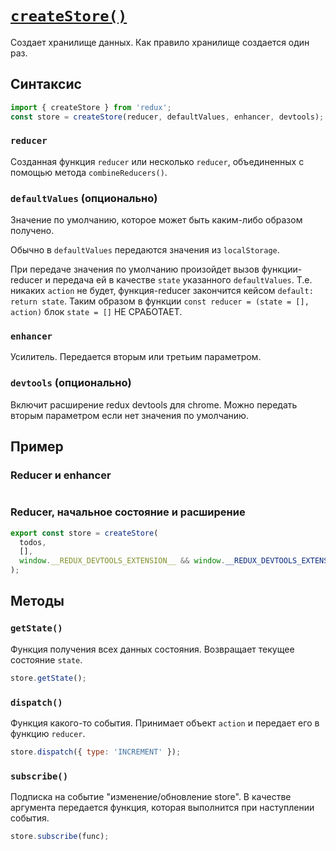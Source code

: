 # [`createStore()`](../index.md)

Создает хранилище данных. Как правило хранилище создается один раз.

## Синтаксис

```js
import { createStore } from 'redux';
const store = createStore(reducer, defaultValues, enhancer, devtools);
```

### `reducer`

Cозданная функция `reducer` или несколько `reducer`, объединенных с помощью метода `combineReducers()`.

### `defaultValues` (опционально)

Значение по умолчанию, которое может быть каким-либо образом получено.

Обычно в `defaultValues` передаются значения из `localStorage`.

При передаче значения по умолчанию произойдет вызов функции-reducer и передача ей в качестве `state` указанного `defaultValues`. Т.е. никаких `action` не будет, функция-reducer закончится кейсом `default: return state`. Таким образом в функции `const reducer = (state = [], action)` блок `state = []` НЕ СРАБОТАЕТ.

### `enhancer`

Усилитель. Передается вторым или третьим параметром.

### `devtools` (опционально)

Включит расширение redux devtools для chrome. Можно передать вторым параметром если нет значения по умолчанию.

## Пример

### Reducer и enhancer

```jsx

```

### Reducer, начальное состояние и расширение

```jsx
export const store = createStore(
  todos,
  [],
  window.__REDUX_DEVTOOLS_EXTENSION__ && window.__REDUX_DEVTOOLS_EXTENSION__()
);
```

## Методы

### `getState()`

Функция получения всех данных состояния. Возвращает текущее состояние `state`.

```jsx
store.getState();
```

### `dispatch()`

Функция какого-то события. Принимает объект `action` и передает его в функцию `reducer`.

```jsx
store.dispatch({ type: 'INCREMENT' });
```

### `subscribe()`

Подписка на событие "изменение/обновление store". В качестве аргумента передается функция, которая выполнится при наступлении события.

```jsx
store.subscribe(func);
```
